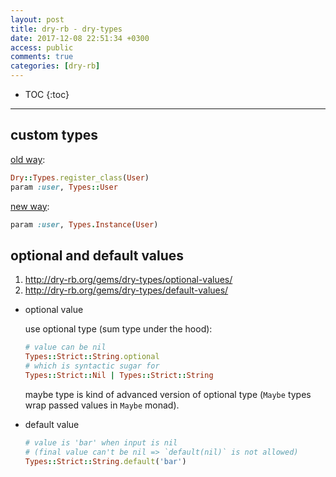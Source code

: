 ```yaml
---
layout: post
title: dry-rb - dry-types
date: 2017-12-08 22:51:34 +0300
access: public
comments: true
categories: [dry-rb]
---
```


<!-- more -->

* TOC
{:toc}
<hr>

custom types
------------

[old way](https://gist.github.com/AMHOL/0671986632fe734189c4c73e2a665f8b):

```ruby
Dry::Types.register_class(User)
param :user, Types::User
```

[new way](http://dry-rb.org/gems/dry-types/custom-types/):

```ruby
param :user, Types.Instance(User)
```

optional and default values
---------------------------

1. <http://dry-rb.org/gems/dry-types/optional-values/>
2. <http://dry-rb.org/gems/dry-types/default-values/>

- optional value

  use optional type (sum type under the hood):

  ```ruby
  # value can be nil
  Types::Strict::String.optional
  # which is syntactic sugar for
  Types::Strict::Nil | Types::Strict::String
  ```

  maybe type is kind of advanced version of optional type
  (`Maybe` types wrap passed values in `Maybe` monad).

- default value

  ```ruby
  # value is 'bar' when input is nil
  # (final value can't be nil => `default(nil)` is not allowed)
  Types::Strict::String.default('bar')
  ```

